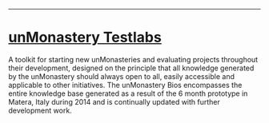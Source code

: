 ------------------------

<a href="/testlabs">
	<h1>
		unMonastery Testlabs
	</h1>
</a>


A toolkit for starting new unMonasteries and evaluating projects throughout their development, designed on the principle that all knowledge generated by the unMonastery should always open to all, easily accessible and applicable to other initiatives. The unMonastery Bios encompasses the entire knowledge base generated as a result of the 6 month prototype in Matera, Italy during 2014 and is continually updated with further development work.

